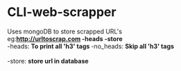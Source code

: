 # CLI-web-scrapper

Uses mongoDB to store scrapped URL's
<br>
eg:<b>http://urltoscrap.com -heads -store</b>
<br>
-heads: <b>To print all 'h3' tags </b>
-no_heads: <b>Skip all 'h3' tags</b>
<br><br>
-store: <b>store url in database</b>
